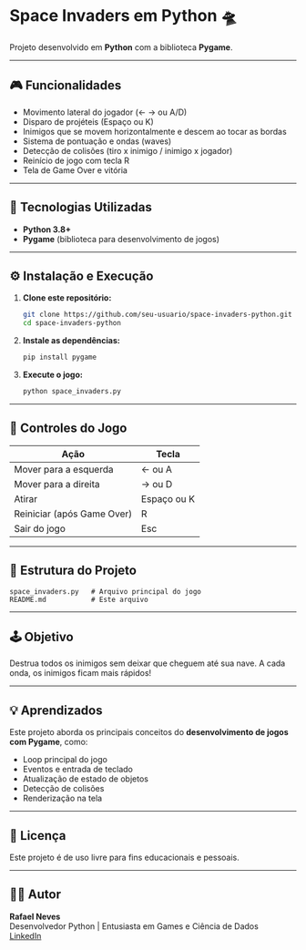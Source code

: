# Space Invaders em Python 🛸

Projeto desenvolvido em **Python** com a biblioteca **Pygame**.

---

## 🎮 Funcionalidades

- Movimento lateral do jogador (← → ou A/D)
- Disparo de projéteis (Espaço ou K)
- Inimigos que se movem horizontalmente e descem ao tocar as bordas
- Sistema de pontuação e ondas (waves)
- Detecção de colisões (tiro x inimigo / inimigo x jogador)
- Reinício de jogo com tecla R
- Tela de Game Over e vitória

---

## 🧰 Tecnologias Utilizadas

- **Python 3.8+**
- **Pygame** (biblioteca para desenvolvimento de jogos)

---

## ⚙️ Instalação e Execução

1. **Clone este repositório:**
   ```bash
   git clone https://github.com/seu-usuario/space-invaders-python.git
   cd space-invaders-python
   ```

2. **Instale as dependências:**
   ```bash
   pip install pygame
   ```

3. **Execute o jogo:**
   ```bash
   python space_invaders.py
   ```

---

## 🎯 Controles do Jogo

| Ação | Tecla |
|------|--------|
| Mover para a esquerda | ← ou A |
| Mover para a direita | → ou D |
| Atirar | Espaço ou K |
| Reiniciar (após Game Over) | R |
| Sair do jogo | Esc |

---

## 🧩 Estrutura do Projeto

```
space_invaders.py   # Arquivo principal do jogo
README.md           # Este arquivo
```

---

## 🕹️ Objetivo

Destrua todos os inimigos sem deixar que cheguem até sua nave. A cada onda, os inimigos ficam mais rápidos!

---

## 💡 Aprendizados

Este projeto aborda os principais conceitos do **desenvolvimento de jogos com Pygame**, como:

- Loop principal do jogo
- Eventos e entrada de teclado
- Atualização de estado de objetos
- Detecção de colisões
- Renderização na tela

---

## 📄 Licença

Este projeto é de uso livre para fins educacionais e pessoais.

---

## 👨‍💻 Autor

**Rafael Neves**  
Desenvolvedor Python | Entusiasta em Games e Ciência de Dados  
[LinkedIn](www.linkedin.com/in/rafael-neves-748957175)
